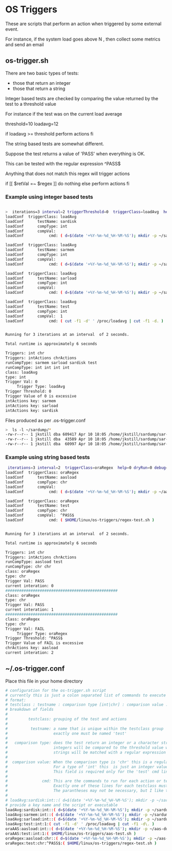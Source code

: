 
# OS Triggers

These are scripts that perform an action when triggered by some external event.

For instance, if the system load goes above N , then collect some metrics and send an email

## os-trigger.sh

There are two basic types of tests:

- those that return an integer
- those that return a string

Integer based tests are checked by comparing the value returned by the test to a threshold value

For instance if the test was on the current load average

  threshold=10
  loadavg=12

  if loadavg >= threshold
     perform actions
  fi

The string based tests are somewhat different.

Suppose the test returns a value of 'PASS' when everything is OK.

This can be tested with the regular expression ^PASS$

Anything that does not match this regex will trigger actions

  if [[ $retVal =~ $regex ]]
     do nothing
  else
     perform actions
  fi

### Example using integer based tests

```bash

>  iterations=3 interval=2 triggerThreshold=0  triggerClass=loadAvg  help=0 dryRun=0 debug=0 ./os-trigger.sh
loadConf  triggerClass: loadAvg
loadConf      testName: sardisk
loadConf      compType: int
loadConf      compVal:
loadConf           cmd: ( d=$(date '+%Y-%m-%d_%H-%M-%S'); mkdir -p ~/sardump; f=~/sardump/sar-disk-${d}; LC_TIME=POSIX /usr/bin/sar -d > $f)

loadConf  triggerClass: loadAvg
loadConf      testName: sarmem
loadConf      compType: int
loadConf      compVal:
loadConf           cmd: ( d=$(date '+%Y-%m-%d_%H-%M-%S'); mkdir -p ~/sardump; f=~/sardump/sar-mem-${d}; LC_TIME=POSIX /usr/bin/sar -r > $f)

loadConf  triggerClass: loadAvg
loadConf      testName: sarload
loadConf      compType: int
loadConf      compVal:
loadConf           cmd: ( d=$(date '+%Y-%m-%d_%H-%M-%S'); mkdir -p ~/sardump; f=~/sardump/sar-load-${d}; LC_TIME=POSIX /usr/bin/sar -u > $f)

loadConf  triggerClass: loadAvg
loadConf      testName: test
loadConf      compType: int
loadConf      compVal:  1
loadConf           cmd: ( cut -f1 -d' ' /proc/loadavg | cut -f1 -d. )


Running for 3 iterations at an interval  of 2 seconds.

Total runtime is approximately 6 seconds

Triggers: int chr
Triggers: intActions chrActions
runCompType: sarmem sarload sardisk test
runCompType: int int int int
class: loadAvg
type: int
Trigger Val: 0
     Trigger Type: loadAvg
Trigger Threshold: 0
Trigger Value of 0 is excessive
intActions key: sarmem
intActions key: sarload
intActions key: sardisk


```

Files produced as per .os-trigger.conf

```bash
>  ls -l ~/sardump/*
-rw-r--r-- 1 jkstill dba 609417 Apr 10 18:05 /home/jkstill/sardump/sar-disk-2019-04-10_18-05-15
-rw-r--r-- 1 jkstill dba  43589 Apr 10 18:05 /home/jkstill/sardump/sar-load-2019-04-10_18-05-15
-rw-r--r-- 1 jkstill dba  60997 Apr 10 18:05 /home/jkstill/sardump/sar-mem-2019-04-10_18-05-15
```

### Example using string based tests

```bash
 iterations=3 interval=2  triggerClass=oraRegex  help=0 dryRun=0 debug=0 ./os-trigger.sh
loadConf  triggerClass: oraRegex
loadConf      testName: aasload
loadConf      compType: chr
loadConf      compVal:
loadConf           cmd: ( d=$(date '+%Y-%m-%d_%H-%M-%S'); mkdir -p ~/aas-dump; f=~/aas-dump/aas-load-${d}; $HOME/linux/os-triggers/aas-rpt.sh > $f )

loadConf  triggerClass: oraRegex
loadConf      testName: test
loadConf      compType: chr
loadConf      compVal:  ^PASS$
loadConf           cmd: ( $HOME/linux/os-triggers/regex-test.sh )


Running for 3 iterations at an interval  of 2 seconds.

Total runtime is approximately 6 seconds

Triggers: int chr
Triggers: intActions chrActions
runCompType: aasload test
runCompType: chr chr
class: oraRegex
type: chr
Trigger Val: PASS
current interation: 0
#################################################
class: oraRegex
type: chr
Trigger Val: PASS
current interation: 1
#################################################
class: oraRegex
type: chr
Trigger Val: FAIL
     Trigger Type: oraRegex
Trigger Threshold: ^PASS$
Trigger Value of FAIL is excessive
chrActions key: aasload
current interation: 2
```

## ~/.os-trigger.conf

Place this file in your home directory


```bash
# configuration for the os-trigger.sh script
# currently this is just a colon separated list of commands to execute
# format:
# testclass : testname : comparison type [int|chr] : comparison value : ( test commands )
# breakdown of fields
#
#         testclass: grouping of the test and actions
#
#          testname: a name that is unique within the testclass group
#                    exactly one must be named 'test'
#
#   comparison type: does the test return an integer or a character string?
#                    integers will be compared to the threshold value with '>='
#                    strings will be matched with a regular expression
#
#  comparison value: When the comparison type is 'chr' this is a regular expression used to match  the test results
#                    For a type of 'int' this  is just an integer value
#                    This field is required only for the 'test' cmd lines, and may be otherwise empty
#                   
#               cmd: This are the commands to run for each action or test
#                    Exactly one of these lines for each testclass must be 'test'
#                    The parantheses may not be necessary, but I like them for visual effect I find it easier to see the entire command string this way
# 
# loadAvg:sardisk:int::( d=$(date '+%Y-%m-%d_%H-%M-%S'); mkdir -p ~/sardump; f=~/sardump/sar-disk-${d}; LC_TIME=POSIX /usr/bin/sar -d > $f)
# provide a key name and the script or executable
loadAvg:sardisk:int::( d=$(date '+%Y-%m-%d_%H-%M-%S'); mkdir -p ~/sardump; f=~/sardump/sar-disk-${d}; LC_TIME=POSIX /usr/bin/sar -d > $f)
loadAvg:sarmem:int::( d=$(date '+%Y-%m-%d_%H-%M-%S'); mkdir -p ~/sardump; f=~/sardump/sar-mem-${d}; LC_TIME=POSIX /usr/bin/sar -r > $f)
loadAvg:sarload:int::( d=$(date '+%Y-%m-%d_%H-%M-%S'); mkdir -p ~/sardump; f=~/sardump/sar-load-${d}; LC_TIME=POSIX /usr/bin/sar -u > $f)
loadAvg:test:int:1:( cut -f1 -d' ' /proc/loadavg | cut -f1 -d\. )
oraAAS:aasload:int::( d=$(date '+%Y-%m-%d_%H-%M-%S'); mkdir -p ~/aas-dump; f=~/aas-dump/aas-load-${d}; $HOME/linux/os-triggers/aas-rpt.sh > $f  )
oraAAS:test:int:1:( $HOME/linux/os-triggers/aas-test.sh )
oraRegex:aasload:chr::( d=$(date '+%Y-%m-%d_%H-%M-%S'); mkdir -p ~/aas-dump; f=~/aas-dump/aas-load-${d}; $HOME/linux/os-triggers/aas-rpt.sh > $f  )
oraRegex:test:chr:^PASS$:( $HOME/linux/os-triggers/regex-test.sh )
```



